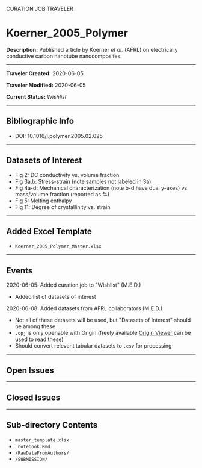 CURATION JOB TRAVELER

# Koerner_2005_Polymer

**Description:** Published article by Koerner *et al.* (AFRL) on electrically conductive carbon nanotube nanocomposites.

---

**Traveler Created:** 2020-06-05

**Traveler Modified:** 2020-06-05

**Current Status:** *Wishlist*

---

## Bibliographic Info

* DOI: 10.1016/j.polymer.2005.02.025

---

## Datasets of Interest

* Fig 2: DC conductivity vs. volume fraction
* Fig 3a,b: Stress-strain (note samples not labeled in 3a)
* Fig 4a-d: Mechanical characterization (note b-d have dual y-axes) vs mass/volume fraction (reported as %)
* Fig 5: Melting enthalpy
* Fig 11: Degree of crystallinity vs. strain

---

## Added Excel Template
* `Koerner_2005_Polymer_Master.xlsx`

---

## Events

2020-06-05: Added curation job to "Wishlist" (M.E.D.)
* Added list of datasets of interest

2020-06-08: Added datasets from AFRL collaborators (M.E.D.)
* Not all of these datasets will be used, but "Datasets of Interest" should be among these
* `.opj` is only openable with Origin (freely available [Origin Viewer](https://www.originlab.com/viewer/) can be used to read these)
* Should convert relevant tabular datasets to `.csv` for processing




---

## Open Issues



---

## Closed Issues



---

## Sub-directory Contents

* `master_template.xlsx`
* `_notebook.Rmd`
* `/RawDataFromAuthors/`
* `/SUBMISSION/`
